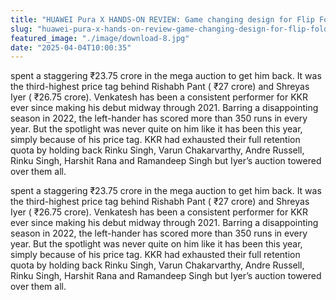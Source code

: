 ```yaml
---
title: "HUAWEI Pura X HANDS-ON REVIEW: Game changing design for Flip Foldables?"
slug: "huawei-pura-x-hands-on-review-game-changing-design-for-flip-foldables"
featured_image: "./image/download-8.jpg"
date: "2025-04-04T10:00:35"
---
```

spent a staggering ₹23.75 crore in the mega auction to get him back. It was the
third-highest price tag behind Rishabh Pant ( ₹27 crore) and Shreyas Iyer (
₹26.75 crore). Venkatesh has been a consistent performer for KKR ever since
making his debut midway through 2021. Barring a disappointing season in 2022,
the left-hander has scored more than 350 runs in every year. But the spotlight
was never quite on him like it has been this year, simply because of his price
tag. KKR had exhausted their full retention quota by holding back Rinku Singh,
Varun Chakarvarthy, Andre Russell, Rinku Singh, Harshit Rana and Ramandeep Singh
but Iyer’s auction towered over them all.

spent a staggering ₹23.75 crore in the mega auction to get him back. It was the
third-highest price tag behind Rishabh Pant ( ₹27 crore) and Shreyas Iyer (
₹26.75 crore). Venkatesh has been a consistent performer for KKR ever since
making his debut midway through 2021. Barring a disappointing season in 2022,
the left-hander has scored more than 350 runs in every year. But the spotlight
was never quite on him like it has been this year, simply because of his price
tag. KKR had exhausted their full retention quota by holding back Rinku Singh,
Varun Chakarvarthy, Andre Russell, Rinku Singh, Harshit Rana and Ramandeep Singh
but Iyer’s auction towered over them all.